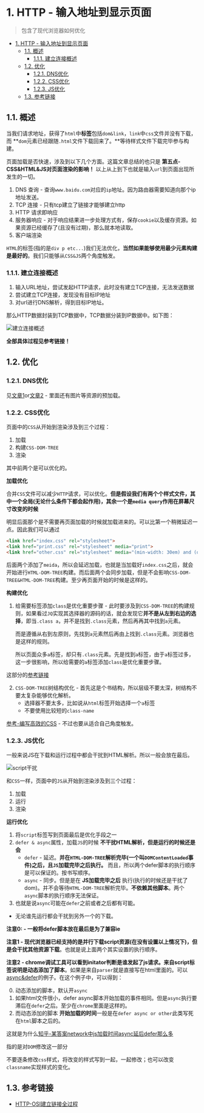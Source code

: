 # 1. HTTP - 输入地址到显示页面
> 包含了现代浏览器如何优化

<!-- TOC -->

- [1. HTTP - 输入地址到显示页面](#1-http---输入地址到显示页面)
  - [1.1. 概述](#11-概述)
    - [1.1.1. 建立连接概述](#111-建立连接概述)
  - [1.2. 优化](#12-优化)
    - [1.2.1. DNS优化](#121-dns优化)
    - [1.2.2. CSS优化](#122-css优化)
    - [1.2.3. JS优化](#123-js优化)
  - [1.3. 参考链接](#13-参考链接)

<!-- /TOC -->

## 1.1. 概述

当我们请求地址，获得了`html`中**标签**包括`dom&link`，`link`中`css`文件并没有下载，而 **`dom`元素已经跟随`.html`文件下载回来了。**等待样式文件下载完毕参与构建。

页面加载是否快速，涉及到以下几个方面。这篇文章总结的也只是 **第五点-CSS&HTML&JS对页面渲染的影响！** 以上从上到下也就是输入`url`到页面出现所发生的一切。

1. DNS 查询 - 查询`www.baidu.com`对应的`ip`地址。因为路由器需要知道向那个ip地址发送。
2. TCP 连接 - 只有tcp建立了链接才能够建立http
3. HTTP 请求即响应
4. 服务器响应 - 对于响应结果进一步处理方式有，保存`cookie`以及缓存资源。如果资源已经缓存了(且没有过期)，那么就本地读取。
5. 客户端渲染

`HTML`的标签(指的是`div p etc...`)我们无法优化，**当然如果能够使用最少元素构建是最好的**。我们只能够从`CSS&JS`两个角度触发。

### 1.1.1. 建立连接概述

1. 输入URL地址，尝试发起HTTP请求，此时没有建立TCP连接，无法发送数据
2. 尝试建立TCP连接，发现没有目标IP地址
3. 对url进行DNS解析，得到目标IP地址。

那么HTTP数据封装到TCP数据中，TCP数据分装到IP数据中。如下图：

![建立连接概述](https://raw.githubusercontent.com/JiangWeixian/JS-Tips/master/%E7%BD%91%E7%BB%9C%E5%9F%BA%E7%A1%80/img/%E8%BE%93%E5%85%A5URL%E5%85%A8%E8%BF%87%E7%A8%8B.png)

**全部具体过程见参考链接！**

## 1.2. 优化

### 1.2.1. DNS优化

见[文章1](http://bubkoo.com/2015/11/19/prefetching-preloading-prebrowsing/)or[文章2](https://github.com/GeoffZhu/geoffzhu.github.io/issues/2) - 里面还有图片等资源的预加载。



### 1.2.2. CSS优化

页面中的`CSS`从开始到渲染涉及到三个过程：

1. 加载
2. 构建`CSS-DOM-TREE`
3. 渲染

其中前两个是可以优化的。

**加载优化**

合并`CSS`文件可以减少`HTTP`请求，可以优化。**但是假设我们有两个个样式文件，其中一个全局(无论什么条件下都会起作用)，其余一个是`media query`作用在屏幕尺寸改变的时候**

明显后面那个是不需要再页面加载的时候就加载进来的。可以比第一个稍微延迟一点。因此我们可以通过

```HTML
<link href="index.css" rel="stylesheet">
<link href="print.css" rel="stylesheet" media="print">
<link href="other.css" rel="stylesheet" media="(min-width: 30em) and (orientation: landscape)">
```

后面两个添加了`meida`，所以会延迟加载，也就是当加载好`index.css`之后，就会开始进行`HTML-DOM-TREE`构建。而后面两个会同步加载，但是不会影响`CSS-DOM-TREE&HTML-DOM-TREE`构建。至少再页面开始的时候是这样的。

**构建优化**

1. 给需要标签添加`class`是优化重要步骤 - 此时要涉及到`CSS-DOM-TREE`的构建规则，如果看过`JQ`实现其选择器的源码的话，就会发现它**并不是从左到右边的选择**，即当`.class a`，并不是找到`.class`元素，然后再再其中找到`a`元素。

    而是遵循从右到左原则，先找到`a`元素然后再由上找到`.class`元素。浏览器也是这样的规则。

    所以页面众多`a`标签，却只有`.class`元素。先是找到`a`标签，由于`a`标签过多，这一步很影响，所以给需要的`a`标签添加`class`是优化重要步骤。

    
这部分的[参考链接](https://zhuanlan.zhihu.com/p/29418126)

2. `CSS-DOM-TREE`树结构优化 - 首先这是个书结构，所以层级不要太深，树结构不要太复杂能够优化解析。
    * 选择器不要太多，比如说从`html`标签开始选择一个`a`标签
    * 不要使用比较短的`class-name`

[参考-编写高效的CSS](https://www.oschina.net/translate/writing-efficient-css-selectors) - 不过也要从适合自己角度触发。

### 1.2.3. JS优化

一般来说JS在下载和运行过程中都会干扰到HTML解析。所以一般会放在最后。

![script干扰](https://raw.githubusercontent.com/JiangWeixian/JS-Tips/master/Broswer/img/script%E5%B9%B2%E6%89%B0.png)

和`CSS`一样，页面中的`JS`从开始到渲染涉及到三个过程：

1. 加载
2. 运行
3. 渲染

**运行优化**

1. 将`script`标签写到页面最后是优化手段之一 
2. `defer & async`属性，加载`JS`的时候 **不干扰HTML解析，但是运行的时候还是会**
    * `defer` - 延迟。**并在`HTML-DOM-TREE`解析完毕(一个叫`DOMContentLoaded`事件)之后，且`JS`加载完毕之后执行。** 而且，所以两个defer脚本的执行顺序是可以保证的。按书写顺序。
    * `async` - 同步。但是是在 **JS加载完毕之后** 执行(执行的时候还是干扰了dom)。并不会等待`HTML-DOM-TREE`解析完毕。**不依赖其他脚本**。两个`async`脚本的执行顺序无法保证。
3. 也就是说`async`可能在`defer`之前或者之后都有可能。
  * 无论谁先运行都会干扰到另外一个的下载。

**注意0: - 一般将defer脚本放在最后是为了兼容ie**

**注意1 - 现代浏览器已经支持的是并行下载script资源(在没有设置以上情况下)，但是会干扰其他资源下载**。也就是说上面两个其实设置的执行顺序。

**注意2 - chrome调试工具可以看到initator判断是谁发起了js请求。来自script标签说明是动态添加了脚本**。如果是来自`parser`就是直接写在html里面的。可以[async&defer](https://github.com/JiangWeixian/JS-Tips/tree/master/Demos/async%26defer)的例子。在这个例子中，可以得到：

0. 动态添加的脚本，默认开`async`
1. 如果html文件很小，defer async脚本开始加载的事件相同。但是`async`执行要滞后在`defer`之后。至少在`chrome`里面是这样的。
2. 而动态添加的脚本 **开始加载的时间**一般是在`defer async or other`此类写死在`html`脚本之后的。

这就是为什么[知乎-某答案network中js加载时间async延后defer那么多](https://www.zhihu.com/question/20531965)


指的是对`DOM`修改这一部分

不要逐条修改`css`样式，将改变的样式写到一起，一起修改；也可以改变`classname`实现样式的变化。

## 1.3. 参考链接

* [HTTP-OSI建立链接全过程](https://juejin.im/entry/58ce00c5ac502e00589b4bde)